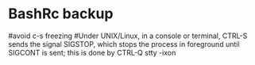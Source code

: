 # BashRc backup

#avoid c-s freezing
#Under UNIX/Linux, in a console or terminal, CTRL-S sends the signal SIGSTOP, which stops the process in foreground until SIGCONT is sent; this is done by CTRL-Q
stty -ixon

